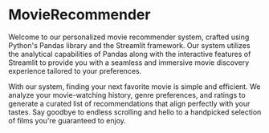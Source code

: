 # MovieRecommender
Welcome to our personalized movie recommender system, crafted using Python's Pandas library and the Streamlit framework. Our system utilizes the analytical capabilities of Pandas along with the interactive features of Streamlit to provide you with a seamless and immersive movie discovery experience tailored to your preferences.

With our system, finding your next favorite movie is simple and efficient. We analyze your movie-watching history, genre preferences, and ratings to generate a curated list of recommendations that align perfectly with your tastes. Say goodbye to endless scrolling and hello to a handpicked selection of films you're guaranteed to enjoy.
